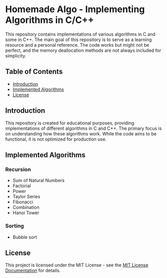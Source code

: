 # Homemade Algo -  Implementing Algorithms in C/C++

This repository contains implementations of various algorithms in C and some in C++. The main goal of this repository is to serve as a learning resource and a personal reference. The code works but might not be perfect, and the memory deallocation methods are not always included for simplicity.

## Table of Contents

- [Introduction](#introduction)
- [Implemented Algorithms](#implemented-algorithms)
- [License](#license)

## Introduction

This repository is created for educational purposes, providing implementations of different algorithms in C and C++. The primary focus is on understanding how these algorithms work. While the code aims to be functional, it is not optimized for production use.

## Implemented Algorithms

### Recursion

- Sum of Natural Numbers
- Factorial
- Power
- Taylor Series
- Fibonacci
- Combination
- Hanoi Tower


### Sorting
- Bubble sort


## License
This project is licensed under the MIT License - see the [MIT License Documentation](https://opensource.org/licenses/MIT) for details.

